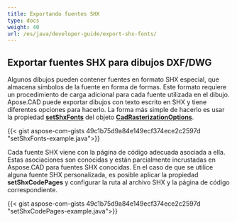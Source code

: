 ```yaml
---
title: Exportando fuentes SHX
type: docs
weight: 40
url: /es/java/developer-guide/export-shx-fonts/
---
```


## **Exportar fuentes SHX para dibujos DXF/DWG**

Algunos dibujos pueden contener fuentes en formato SHX especial, que almacena símbolos de la fuente en forma de formas.
Este formato requiere un procedimiento de carga adicional para cada fuente utilizada en el dibujo.
Apose.CAD puede exportar dibujos con texto escrito en SHX y tiene diferentes opciones para hacerlo.
La forma más simple de hacerlo es usar la propiedad [**setShxFonts**](https://reference.aspose.com/cad/java/com.aspose.cad.imageoptions/CadRasterizationOptions#setShxFonts-java.lang.String:A-) del objeto [**CadRasterizationOptions**](https://reference.aspose.com/cad/java/com.aspose.cad.imageoptions/CadRasterizationOptions).

{{< gist aspose-com-gists 49c1b75d9a84e149ecf374ece2c2597d "setShxFonts-example.java">}}

Cada fuente SHX viene con la página de código adecuada asociada a ella. Estas asociaciones son conocidas y están parcialmente incrustadas en Aspose.CAD para fuentes SHX conocidas.
En el caso de que se utilice alguna fuente SHX personalizada, es posible aplicar la propiedad **setShxCodePages** y configurar la ruta al archivo SHX y la página de código correspondiente.

{{< gist aspose-com-gists 49c1b75d9a84e149ecf374ece2c2597d "setShxCodePages-example.java">}}
